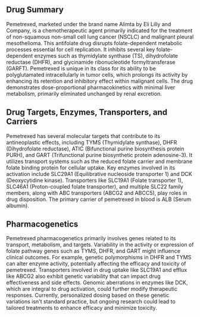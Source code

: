 ## Drug Summary
Pemetrexed, marketed under the brand name Alimta by Eli Lilly and Company, is a chemotherapeutic agent primarily indicated for the treatment of non-squamous non-small cell lung cancer (NSCLC) and malignant pleural mesothelioma. This antifolate drug disrupts folate-dependent metabolic processes essential for cell replication. It inhibits several key folate-dependent enzymes such as thymidylate synthase (TS), dihydrofolate reductase (DHFR), and glycinamide ribonucleotide formyltransferase (GARFT). Pemetrexed is unique in its class for its ability to be polyglutamated intracellularly in tumor cells, which prolongs its activity by enhancing its retention and inhibitory effect within malignant cells. The drug demonstrates dose-proportional pharmacokinetics with minimal liver metabolism, primarily eliminated unchanged by renal excretion. 

## Drug Targets, Enzymes, Transporters, and Carriers
Pemetrexed has several molecular targets that contribute to its antineoplastic effects, including TYMS (Thymidylate synthase), DHFR (Dihydrofolate reductase), ATIC (Bifunctional purine biosynthesis protein PURH), and GART (Trifunctional purine biosynthetic protein adenosine-3). It utilizes transport systems such as the reduced folate carrier and membrane folate binding protein for cellular uptake. Key enzymes involved in its activation include SLC29A1 (Equilibrative nucleoside transporter 1) and DCK (Deoxycytidine kinase). Transporters like SLC19A1 (Folate transporter 1), SLC46A1 (Proton-coupled folate transporter), and multiple SLC22 family members, along with ABC transporters (ABCG2 and ABCC5), play roles in drug disposition. The primary carrier of pemetrexed in blood is ALB (Serum albumin).

## Pharmacogenetics
Pemetrexed pharmacogenetics primarily involves genes related to its transport, metabolism, and targets. Variability in the activity or expression of folate pathway genes such as TYMS, DHFR, and GART might influence clinical outcomes. For example, genetic polymorphisms in DHFR and TYMS can alter enzyme activity, potentially affecting the efficacy and toxicity of pemetrexed. Transporters involved in drug uptake like SLC19A1 and efflux like ABCG2 also exhibit genetic variability that can impact drug effectiveness and side effects. Genomic aberrations in enzymes like DCK, which are integral to drug activation, could further modify therapeutic responses. Currently, personalized dosing based on these genetic variations isn't standard practice, but ongoing research could lead to tailored treatments to enhance efficacy and minimize toxicity.